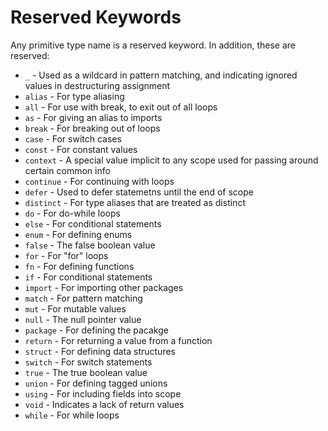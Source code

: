 # Reserved Keywords

Any primitive type name is a reserved keyword. In addition, these are reserved:

* `_` - Used as a wildcard in pattern matching, and indicating ignored values in destructuring assignment
* `alias` - For type aliasing
* `all` - For use with break, to exit out of all loops
* `as` - For giving an alias to imports
* `break` - For breaking out of loops
* `case` - For switch cases
* `const` - For constant values
* `context` - A special value implicit to any scope used for passing around certain common info
* `continue` - For continuing with loops
* `defer` - Used to defer statemetns until the end of scope
* `distinct` - For type aliases that are treated as distinct
* `do` - For do-while loops
* `else` - For conditional statements
* `enum` - For defining enums
* `false` - The false boolean value
* `for` - For "for" loops
* `fn` - For defining functions
* `if` - For conditional statements
* `import` - For importing other packages
* `match` - For pattern matching
* `mut` - For mutable values
* `null` - The null pointer value
* `package` - For defining the pacakge
* `return` - For returning a value from a function
* `struct` - For defining data structures
* `switch` - For switch statements
* `true` - The true boolean value
* `union` - For defining tagged unions
* `using` - For including fields into scope
* `void` - Indicates a lack of return values
* `while` - For while loops
